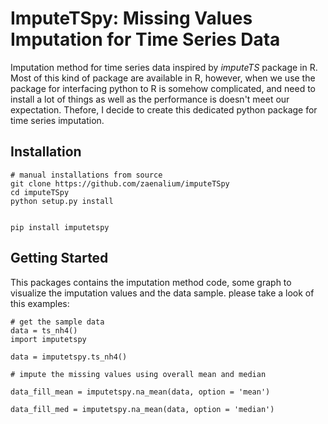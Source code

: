 # ImputeTSpy: Missing Values Imputation for Time Series Data

Imputation method for time series data inspired by *imputeTS* package in R. Most of this kind of package are available in R, however, when we use the package for interfacing python to R is somehow complicated, and need to install a lot of things as well as the performance is doesn't meet our expectation. Thefore, I decide to create this dedicated python package for time series imputation.

## Installation

```
# manual installations from source
git clone https://github.com/zaenalium/imputeTSpy
cd imputeTSpy
python setup.py install
```

```

pip install imputetspy

```

## Getting Started

This packages contains the imputation method code, some graph to visualize the imputation values and the data sample. please take a look of this examples:

```
# get the sample data
data = ts_nh4()
import imputetspy

data = imputetspy.ts_nh4()

# impute the missing values using overall mean and median

data_fill_mean = imputetspy.na_mean(data, option = 'mean')

data_fill_med = imputetspy.na_mean(data, option = 'median')

```

